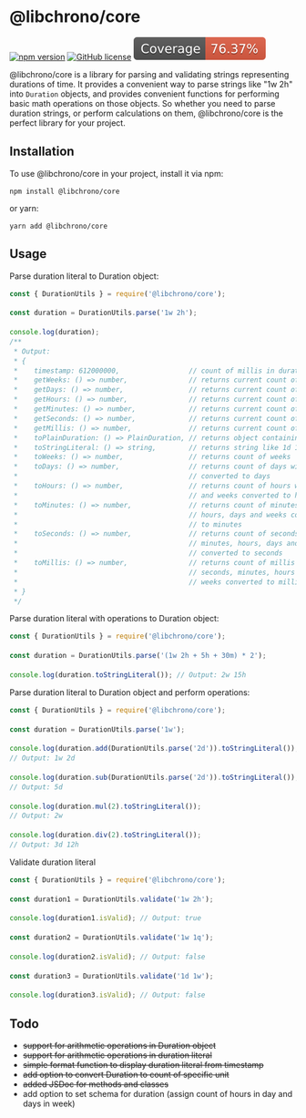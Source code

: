 # @libchrono/core

[![npm version](https://badge.fury.io/js/%40libchrono%2Fcore.svg)](https://badge.fury.io/js/%40libchrono%2Fcore)
[![GitHub license](https://img.shields.io/github/license/Naereen/StrapDown.js.svg)](https://github.com/Naereen/StrapDown.js/blob/master/LICENSE)
![](coverage/badge.svg)

@libchrono/core is a library for parsing and validating strings representing durations of time. It provides a convenient way to parse strings like "1w 2h" into `Duration` objects, and provides convenient functions for performing basic math operations on those objects. So whether you need to parse duration strings, or perform calculations on them, @libchrono/core is the perfect library for your project.
## Installation

To use @libchrono/core in your project, install it via npm:

```
npm install @libchrono/core
```

or yarn:

```
yarn add @libchrono/core
```

## Usage

Parse duration literal to Duration object:

```js
const { DurationUtils } = require('@libchrono/core');

const duration = DurationUtils.parse('1w 2h');

console.log(duration);
/**
 * Output:
 * {
 *    timestamp: 612000000,                 // count of millis in duration
 *    getWeeks: () => number,               // returns current count of weeks
 *    getDays: () => number,                // returns current count of days
 *    getHours: () => number,               // returns current count of hours
 *    getMinutes: () => number,             // returns current count of minutes
 *    getSeconds: () => number,             // returns current count of seconds
 *    getMillis: () => number,              // returns current count of millis
 *    toPlainDuration: () => PlainDuration, // returns object containing all units
 *    toStringLiteral: () => string,        // returns string like 1d 14h
 *    toWeeks: () => number,                // returns count of weeks
 *    toDays: () => number,                 // returns count of days with weeks 
 *                                          // converted to days
 *    toHours: () => number,                // returns count of hours with days 
 *                                          // and weeks converted to hours
 *    toMinutes: () => number,              // returns count of minutes with 
 *                                          // hours, days and weeks converted
 *                                          // to minutes
 *    toSeconds: () => number,              // returns count of seconds with
 *                                          // minutes, hours, days and weeks
 *                                          // converted to seconds
 *    toMillis: () => number,               // returns count of millis with
 *                                          // seconds, minutes, hours and
 *                                          // weeks converted to millis
 * }
 */
```

Parse duration literal with operations to Duration object:

```js
const { DurationUtils } = require('@libchrono/core');

const duration = DurationUtils.parse('(1w 2h + 5h + 30m) * 2');

console.log(duration.toStringLiteral()); // Output: 2w 15h
```

Parse duration literal to Duration object and perform operations:

```js
const { DurationUtils } = require('@libchrono/core');

const duration = DurationUtils.parse('1w');

console.log(duration.add(DurationUtils.parse('2d')).toStringLiteral());
// Output: 1w 2d

console.log(duration.sub(DurationUtils.parse('2d')).toStringLiteral());
// Output: 5d

console.log(duration.mul(2).toStringLiteral());
// Output: 2w

console.log(duration.div(2).toStringLiteral());
// Output: 3d 12h
```

Validate duration literal

```js
const { DurationUtils } = require('@libchrono/core');

const duration1 = DurationUtils.validate('1w 2h');

console.log(duration1.isValid); // Output: true

const duration2 = DurationUtils.validate('1w 1q');

console.log(duration2.isValid); // Output: false

const duration3 = DurationUtils.validate('1d 1w');

console.log(duration3.isValid); // Output: false
```

## Todo

- ~~support for arithmetic operations in Duration object~~
- ~~support for arithmetic operations in duration literal~~
- ~~simple format function to display duration literal from timestamp~~
- ~~add option to convert Duration to count of specific unit~~
- ~~added JSDoc for methods and classes~~
- add option to set schema for duration (assign count of hours in day and days in week)
